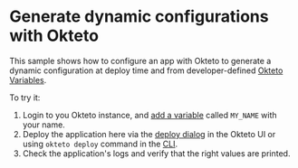 # Generate dynamic configurations with Okteto

This sample shows how to configure an app with Okteto to generate a dynamic configuration at deploy time and from developer-defined [Okteto Variables](https://www.okteto.com/docs/manifest/okteto-variables/). 

To try it:
1. Login to you Okteto instance, and [add a variable](https://www.okteto.com/docs/manifest/okteto-variables/#manage-okteto-variables-from-the-okteto-dashboard) called `MY_NAME` with your name.
2. Deploy the application here via the [deploy dialog](https://www.okteto.com/docs/1.17/deploy/deploy-from-git/#deploy) in the Okteto UI or using `okteto deploy` command in the [CLI](https://www.okteto.com/docs/reference/okteto-cli/#deploy).
3. Check the application's logs and verify that the right values are printed.
